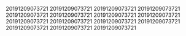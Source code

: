 20191209073721
20191209073721
20191209073721
20191209073721
20191209073721
20191209073721
20191209073721
20191209073721
20191209073721
20191209073721
20191209073721
20191209073721
20191209073721
20191209073721
20191209073721
